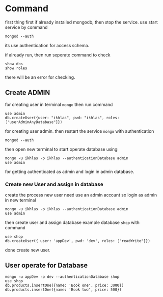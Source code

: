 # Command
first thing first if already installed mongodb, then stop the service. use start service by command
```
mongod --auth
```
its use authentication for access schema.


if already run, then run seperate command to check 
```
show dbs
show roles
```
there will be an error for checking.


## Create ADMIN
for creating user in terminal `mongo` then run command
```
use admin
db.createUser({user: "ikhlas", pwd: "ikhlas", roles: ["userAdminAnyDatabase"]})
```
for creating user admin. 
then restart the service `mongo` with authentication
```
mongod --auth
```
then open new terminal to start operate database using
```
mongo -u ikhlas -p ikhlas --authenticationDatabase admin
use admin
```
for getting authenticated as admin and login in admin database. 

### Create new User and assign in database
create the process new user need use an admin account so login as admin in new terminal
```
mongo -u ikhlas -p ikhlas --authenticationDatabase admin
use admin
```
then create user and assign database example database `shop` with command
```
use shop
db.createUser({ user: 'appDev', pwd: 'dev', roles: ["readWrite"]})
```
done create new user.

## User operate for Database
```
mongo -u appDev -p dev --authenticationDatabase shop
use shop
db.products.insertOne({name: 'Book one', price: 3000})
db.products.insertOne({name: 'Book two', price: 500})
```